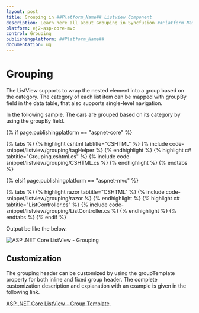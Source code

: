 ```yaml
---
layout: post
title: Grouping in ##Platform_Name## Listview Component
description: Learn here all about Grouping in Syncfusion ##Platform_Name## Listview component of Syncfusion Essential JS 2 and more.
platform: ej2-asp-core-mvc
control: Grouping
publishingplatform: ##Platform_Name##
documentation: ug
---
```



# Grouping

The ListView supports to wrap the nested element into a group based on the category. The category of each list item can be mapped with groupBy field in the data table, that also supports single-level navigation.

In the following sample, The cars are grouped based on its category by using the groupBy field.

{% if page.publishingplatform == "aspnet-core" %}

{% tabs %}
{% highlight cshtml tabtitle="CSHTML" %}
{% include code-snippet/listview/grouping/tagHelper %}
{% endhighlight %}
{% highlight c# tabtitle="Grouping.cshtml.cs" %}
{% include code-snippet/listview/grouping/CSHTML.cs %}
{% endhighlight %}
{% endtabs %}

{% elsif page.publishingplatform == "aspnet-mvc" %}

{% tabs %}
{% highlight razor tabtitle="CSHTML" %}
{% include code-snippet/listview/grouping/razor %}
{% endhighlight %}
{% highlight c# tabtitle="ListController.cs" %}
{% include code-snippet/listview/grouping/ListController.cs %}
{% endhighlight %}
{% endtabs %}
{% endif %}



Output be like the below.

![ASP .NET Core ListView - Grouping](./images/grouping.png)

## Customization

The grouping header can be customized by using the groupTemplate property for both inline and fixed group header. The complete customization description and explanation with an example is given in the following link.

[ASP .NET Core ListView - Group Template](./customizing-templates#group-template).